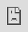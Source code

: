# Kapitel 4: IT-Systeme in Betrieb nehmen

![Kapitelbild](bilder/kap_04_kapitelbild.png)

In diesem Kapitel werden Sie ...

- Vorbereitungen für die Inbetriebnahme eines IT-Systems treffen.
- ein passendes Betriebssystem auswählen.
- die Linux-Kommandozeile nutzen, um ein IT-System zu bedienen
- ein Betriebssystem installieren und aktualisieren.
- die Funktionstüchtigkeit eines IT-Systems prüfen.
- den Inbetriebnahmeprozess dokumentieren und auswerten.

---

## Handlungssituation

Für den unternehmensinternen Auftrag der Change IT GmbH, eine Temperaturmesseinrichtung für die Arbeitsplätze einzurichten, wurde vor einigen Wochen eine Bestellung für die benötigte Hardware getätigt. Der Wareneingang hat diese angenommen und äußerlich auf Schäden kontrolliert. Ihre Aufgabe sind die Vorbereitungen für den Einsatz sowie wie Inbetriebnahme des IT-Systems durchzuführen. Hieran anschließend soll die Funktionstüchtigkeit des IT-Systems getestet werden.

![Raspberry Pi Nahaufnahme](bilder/kap_04_rpi.jpg)

---

## Kompetenz 4.0: Vorbereitungen der Inbetriebnahme eines IT-Systems treffen

Die Hardware ist durch die Warenannahme der Change IT angenommen und innerbetrieblich weitergeleitet worden. Bei Anlieferung wurde lediglich die Überprüfung des korrekten Warenempfängers vorgenommen sowie die Unversehrtheit der Verpackung geprüft.

Der Raspberry Pi und das Zubehör sollen nun in Betrieb genommen werden. Dafür sind die Komponenten richtig zusammenzubauen. Im ersten Schritt sollen die Komponenten des Raspberry Pi und die weiteren Inhalte des Sets genauer betrachtet werden.

![Paket](bilder/kap_04_paket.jpg)

---

### Arbeitsauftrag A|4.0: Kontrolle der Vollständigkeit

#### Aufgabe 1

Breiten Sie das Raspberry Pi-Material vor Ihnen auf dem Tisch aus und fertigen Sie ein Foto an, welches alle Bauteile auf einen Blick enthält.

#### Aufgabe 2

Laden Sie das Foto in dieser Aufgabe hoch.

---

### Arbeitsauftrag A|4.1: Komponenten des Raspberry Pi erkunden

#### Aufgabe 1

Informieren Sie sich in dem Produktdatenblatt im Kurs über den Raspberry Pi in der Version, die Ihnen vorliegt.

#### Aufgabe 2

Laden Sie sich aus dem Kursmaterial das zu Ihrem Raspberry Pi passende Bild herunter. Beschriften Sie anschließend die Anschlüsse des Raspberry Pi auf dem Bild. Laden Sie das Ergebnis in dieser Aufgabe als .pdf-Datei (max. 5 MB) hoch.

---

### Informationsmaterial M|4.0: Bilder des Raspberry Pi

#### Raspberry Pi 400

![RPi 400](bilder/kap_04_rpi400.png)

*Quelle des Bildes: https://www.zdnet.com/article/raspberry-pi-400-its-designer-reveals-more-about-the-faster-pi-4-in-the-70-pcs-keyboard/*

#### Raspberry Pi 4B

![RPi 4B](bilder/kap_04_rpi4B.jpg)

*Quelle des Bildes: https://cdn.idealo.com/folder/Product/6628/1/6628198/s1_produktbild_max/raspberry-pi-4-model-b.jpg*

#### Raspberry Pi 3B+

![RPi 3B+](bilder/kap_04_rpi3Bplus.jpg)

*Quelle des Bildes: https://m.media-amazon.com/images/I/81hyqDgm8vL.AC_SL1500.jpg*

#### Raspberry Pi 3B

![RPi 3B](bilder/kap_04_rpi3B.jpg)

*Quelle des Bildes: https://de.farnell.com/productimages/large/de_DE/2525225-40.jpg*

---

### M|4.1a: Produktdatenblatt zum Raspberry Pi 400

[Download Produktdatenblatt RPi 400](material/kap_04_Datenblatt_RPi_400.pdf)

### M|4.1b: Produktdatenblatt zum Raspberry Pi 4B

[Download Produktdatenblatt RPi 4B](material/kap_04_Datenblatt_RPi_4B.pdf)

### M|4.1c: Produktdatenblatt zum Raspberry Pi 3B+

[Download Produktdatenblatt RPi 3B+](material/kap_04_Datenblatt_RPi_3Bplus.pdf)

### M|4.1d: Produktdatenblatt zum Raspberry Pi 3B

[Download Produktdatenblatt RPi 3B](material/kap_04_Datenblatt_RPi_3B.pdf)

---

### Arbeitsauftrag A|4.2: Fragen zum Raspberry Pi

Ein Praktikant der Change IT soll Sie bei dem Raspberry Pi-Projekt unterstützen. Dabei sind im Gespräch folgende Fragen aufgekommen. Beantworten Sie diese jeweils begründet in einem kurzen Satz:

#### Aufgabe 1

Mit welcher Spannung arbeitet das Netzteil für den Raspberry Pi?

#### Aufgabe 2

Welche Spannung(en) kann der Raspberry Pi über die GPIO-Pins an Bauteile ausgeben?

#### Aufgabe 3

Welche Stromstärke sollte ein Netzteil für den Raspberry Pi 4 (bzw. 3) mindestens liefern?

#### Aufgabe 4

Darf der Raspberry Pi mit einem Netzteil betrieben werden, welches 4A liefert?

#### Aufgabe 5

Darf der Raspberry Pi mit einem Netzteil betrieben werden, welches 12V liefert?

#### Aufgabe 6

Wie hoch ist die sichere Stromstärke für den Gesamtstrom aller GPIO?

#### Aufgabe 7

Wie hoch ist die sichere Stromstärke für einen einzelnen GPIO im Optimum?

---

### M|4.2: Raspberry Pi - Grundlagen der Energieversorgung / Stromversorgung

#### Grundlagen der Energieversorgung

Mini-Computer, wie der Raspberry Pi, bedürfen einer stabilen Spannungs- UND Stromversorgung. Bei einem schlechten Netzteil und ungünstigen Betriebsbedingungen treten merkwürdige Effekte in Kombination mit einem instabilen Systemverhalten auf. Oftmals sind dies abbrechende LAN- und WLAN-Verbindungen und anderweitiges Fehlverhalten von Geräten, die per USB angeschlossen sind.

Raspberry Pi sind auf eine stabilisierte Betriebsspannung von in der Regel ca. 5 Volt angewiesen. Wenn der Raspberry Pi mit einem beliebigen Steckernetzteil betrieben wird, dann kann und wird das in der Regel funktionieren. Wenn jetzt aber der Raspberry Pi und angeschlossene USB-Geräte für eine impulsive Stromentnahme sorgen, dann kann es vorkommen, dass das Steckernetzteil überfordert ist, aussetzt und die Spannung daraufhin einbricht. Also deutlich unter 5 Volt fällt.

Was passiert dann? Ein Gerät, das für 5 Volt konzipiert ist, kommt dann in einen instabilen Betriebszustand. Hinzu kommt, dass USB-Geräte 5 Volt am USB-Port erwarten. Laut USB-Spezifikation sollte ein USB-Gerät zwischen 4,45 und 5,5 Volt funktionieren.

Bei Unterspannung nimmt der Raspberry Pi seine USB-Ports außer Betrieb, um die Stabilität der Stromversorgung durch Reduzierung der Stromentnahme wieder herzustellen. Dabei gehen zumindest kurzzeitig alle USB-Geräte außer Betrieb. Und das führt dann eben zu besagten Fehlfunktionen einzelner USB-Geräte oder des gesamten Systems und erklärt die Aussetzer bei den USB-Geräten. Das betrifft Maus, Tastatur, WLAN- und LAN-Verbindungen, sowie USB-Speichergeräte.

Grundsätzlich wird der Raspberry Pi mit einer Spannung von 5 Volt am Micro-USB-Eingang mit Energie versorgt. Genau genommen sind es 5,1 V, was die meisten USB-Steckernetzteile auch liefern. Es sind deshalb 5,1 V, weil durch Steckverbindungen und Leitungen Verluste entstehen.

Der zweite wichtige Wert bei der Energieversorgung ist der Stromverbrauch, der in Ampere angegeben wird. Wie viel Strom der Raspberry Pi genau braucht hängt davon ab, was daran angeschlossen ist. In der Regel reicht ein Netzteil mit 2,5-3 A (je nach Raspberry Pi) aus. Aber nur dann, wenn man keine stromhungrigen USB-Geräte anschließt. Dann braucht man einen extern gespeisten USB-Hub oder sollte ein Netzteil mit mindestens 2,5 A verwenden. Wichtig ist zu wissen, mehr als 2,5 A kann ein Raspberry Pi nicht ziehen. Wenn das Gesamtsystem mehr Strom braucht, dann wird das durch eine Sicherung begrenzt und zu Instabilitäten führen kann.

Netzteile werden für den Betrieb in der Regel ca. 20 bis 30 % überdimensioniert. Unter Dauerlast bei voller Auslastung kann es zu Problemen für das Netzteil kommen.

Stromversorgung: Raspberry Pi 3B
Speziell beim Raspberry Pi 3 sollte man wissen, dass dieser über einen Konstruktionsfehler verfügt. Wegen eines neuen Leiterplattendesigns und Einsparungen beim Einsatz minderwertiger Bauteile fallen auf dem Weg zwischen Micro-USB-Buchse und dem Chip bis zu 0,6 Volt ab. Das führt dazu, dass der Raspberry Pi 3 mit einem herkömmlichen USB-Netzteil mit 5,1 V an der Grenze der Unterspannung betrieben wird. Das Problem wird dadurch behoben, dass das offizielle Netzteil für den Raspberry Pi 3 eine Spannung von 5,2 Volt hat.

Stromversorgung: Raspberry Pi 4B
Im Gegensatz zu den Modellen davor braucht der Raspberry Pi 4B ein USB-Netzteil mit 5 Volt und 3 Ampere mit USB-Typ-C (Steckverbindung). Hierbei muss beachtet werden, dass beim Raspberry Pi 4B der USB-C-Port fehlerhaft implementiert ist und aktive USB-C-Kabel (mit E-Mark-Chip) den Raspberry Pi 4B als Audio-Adapter erkennen und deshalb keinen Strom ausgeben.

Abhilfe schafft ein einfaches USB-C-Kabel ohne den E-Mark-Chip. Solche Kabel liegen meist als Ladekabel für Smartphones bei. Die üblichen Kabel für Notebooks, Thunderbold usw. sind für den Betrieb des Raspberry Pi 4B nicht geeignet. Die Raspberry Pi Foundation hat eine Revision angekündigt, weshalb es neuere Raspberry Pi 4B gibt, bei der dieses Problem nicht besteht.

*Quelle: https://www.elektronik-kompendium.de/sites/raspberry-pi/1912111.htm*

#### Maximale Stromstärke der GPIO

Eines vorneweg, der Gesamtstrom aller GPIOs sollte 50 mA nicht übersteigen. Denn das ist die größte Stromstärke (mit Reserve natürlich) die ein Bond (das dünne Drähtchen vom "Beinchen" des Schaltkreises zur eigentlichen internen Schaltung) aushalten kann.

Die gesamte Elektronik eines (einzelnen) Anschlusses ist für maximal 16 mA ausgelegt. Das heißt, es treten bis 16 mA keine Schäden auf. Alles darüber ist unsicher. Auch wenn der eine oder andere Bastler deutlich mehr aus einem GPIO bekommt.
Der Bereich, in dem die Ausgangsendstufen eines GPIO sicher arbeiten reicht von 2 bis 16 mA. Als Optimum liegt zwischen 3 und 8 mA. Mit mehr als 8 mA sollte man nicht rechnen. Aber auch nicht weniger als 2 mA.

*Quelle: https://www.elektronik-kompendium.de/sites/raspberry-pi/2006031.htm*

## Kompetenz 4.1: Betriebssystem auswählen

Für die Temperatur-Messeinheit der Change IT GmbH soll ein Raspberry Pi eingesetzt werden. Nicht jedes Linux-Betriebssystem kann auf dem Raspberry Pi installiert werden. Für diesen stehen allerdings verschiedene spezialisierte Betriebssysteme zur Verfügung. Sie wollen sich einen Überblick zu den Linux-Varianten verschaffen, um ein passendes System auszuwählen. Nach der Einrichtung der Temperatur-Messeinheiten werden die Raspberry Pi ferner nicht mehr per Bildschirm, Maus und Tastatur bedient. Vielmehr ist eine Remote-Bedienung vorgesehen. Auch hierzu fehlen noch Informationen, bevor das IT-System in Betrieb genommen werden kann.

![Linux Pinguin](bilder/kap_04_penguin.png)

### A|4.4: Linux-Distributionen unterscheiden

#### Aufgabe 1

Was sind Linux-Distributionen? Beschreiben Sie in eigenen Worten.

#### Aufgabe 2

Welchen Unterschied haben Linux-Systeme im Vergleich zu bspw. Windows oder OS X hinsichtlich der Desktop-Umgebung?

### M|4.4: Linux-Distributionen im Überblick

Bei Windows ist die Sache einfach: Hersteller Microsoft bringt eine neue Version raus und zeitweise gibt es noch den Vorgänger - das war es auch schon an Auswahl. Bei Linux sieht die Sache etwas anders aus. Es gibt nämlich nicht "das Linux". Genau genommen müsste man das Ganze sowieso GNU/Linux nennen: Was man gemeinhin Linux nennt, besteht aus einem Kernel, eben Linux, und einer Reihe von Standard-Werkzeugen, den GNU Tools. Aber lassen wir das mal beiseite und sprechen wie üblich einfach von Linux. Diese Kernelemente finden Sie in allen Linuxen, genauer gesagt Linux-Distributionen, kurz Distris genannt. Da die Linux-Basis Open Source Software ist, kann sich jeder ein eigenes System basteln und distribuieren - daher der Name Distri.

Und genau dort liegen die großen Unterschiede: Wer entwickelt das System? Was kommt in das System? Wie wird veröffentlicht? Welche zusätzlichen Tools gehören dazu? Und wie genau sieht der Desktop aus? Manche Distris werden hauptsächlich von dahinter stehenden Firmen herausgegeben, etwa Ubuntu von Canonical oder Red Hat Enterprise Linux von Red Hat. Andere Distributionen sind komplett Community-betreut, allen voran Debian. Die meisten großen Distris spendieren Ihren Linuxen auch eigene Tools rund um das System - insbesondere das, was man unter Windows als "Systemsteuerung" kennt, löst jede Distri auf eigene Art. Die "großen" Anwendungsprogramme wie Office (LibreOffice) oder Bildbearbeitung (Gimp) finden sich natürlich überall. Wichtig ist dabei auch, wie ernst die Projekte den Freiheitsgedanken nehmen: Wo Debian standardmäßig nur auf freie, quelloffene Software setzt, baut Ubuntu auch unfreie Software ein, beispielsweise Grafikkartentreiber oder Multimedia-Codecs. Auch die Update-Politiken unterscheiden sich: Teils wird zu fixen Terminen veröffentlicht, teils landen aktualisierte Pakete kontinuierlich in den so genannten Repositories. Apropos: Jede Distri hat ein solches dazugehörige "Repo", aus dem sich über das Paketmanagement ganz einfach Programme installieren lassen - Debian kommt auf über 50.000 Pakete.

Für die meisten Heimanwender stellt sich vor allem eine Frage: Wie sieht der Desktop aus? Bei Windows sind OS und Desktop untrennbar verbunden, bei Linux ist die gesamte Desktop-Umgebung im Grunde nur ein Anwendungsprogramm, das nach Belieben installiert und ausgetauscht werden kann. Alle Systeme haben einen Standard-Desktop, aber man kann ihn auswechseln. Bestes Beispiel: Ubuntu gibt es auch als Lubuntu, Kubuntu und Xubuntu, was für die Standard-Desktops LXDE, KDE und XFCE steht. Zwar verändern die Projektteams hier und da auch noch andere Details, aber im Grunde könnten Sie einfach Ubuntu aufsetzen und dann LXDE, KDE (heute Plasma) und XFCE installieren - und beim Start wählen Sie dann das gewünschte System.

Nicht alle Aspekte sind für jeden wichtig, aber damit haben Sie schon mal eine Grundlage für die Auswahl. Lässt man die Technik mal außen vor, unterscheiden sich die Distris aus Nutzersicht in Fragen wie: Wie schlank ist das System? Wie komfortabel? Wie frei? Wie gut dokumentiert?

![Linux Stammbaum](bilder/kap_04_LinuxStammbaum.png)

*Quellen:*
- *https://www.heise.de/tipps-tricks/Linux-Betriebssysteme-eine-Uebersicht-4119937.html*
- *https://codezentrale.de/linux-stammbaum-linux-distributionen/*

---

### A|4.5: Linux-Systeme remote bedienen

#### Aufgabe 1

Was ist eine SSH-Verbindung?

#### Aufgabe 2

Welche Software wird für den Aufbau einer SSH-Verbindung auf der Client- sowie auf der Server-Seite benötigt?

#### Aufgabe 3

Was ist der Unterschied zwischen SSH und VNC?

#### Aufgabe 4

Welche Vor- und Nachteile hat eine Remote-Wartung gegenüber einer Vor-Ort-Wartung von IT-Systemen?

---

### M|4.5: Secure Shell (SSH) und Virtual Network Computing (VNC)

#### Secure Shell (SSH)

Secure Shell (SSH) ist ein Netzwerkprotokoll, das entwickelt wurde, um eine sichere Kommunikation über ein unsicheres Netzwerk zu ermöglichen. Typischerweise wird SSH verwendet, um eine verschlüsselte Verbindung zu einem entfernten Server herzustellen und so eine sichere Datenübertragung, Authentifizierung und Interaktion mit dem entfernten System zu gewährleisten.

![SSH Protokoll Wikipedia](bilder/kap_04_ssh.png)

*Bildquelle: https://de.wikipedia.org/wiki/Secure_Shell*

- **Verschlüsselte Verbindungen:** SSH verschlüsselt die Kommunikation zwischen dem Client und dem Server, was bedeutet, dass sensible Daten wie Passwörter, Befehle und Dateiübertragungen vor unbefugtem Zugriff geschützt sind.
- **Authentifizierung:** SSH ermöglicht die sichere Authentifizierung von Benutzern, um sicherzustellen, dass nur autorisierte Personen auf das System zugreifen können. Dies kann durch Passwörter, Schlüsselpaare oder andere Authentifizierungsmethoden erfolgen.
- **Sichere Datenübertragung:** Dateien können sicher über SSH übertragen werden. Dies wird oft durch den Einsatz von SCP (Secure Copy) oder SFTP (Secure File Transfer Protocol) erreicht.
- **Portabilität:** SSH ist plattformunabhängig und kann auf verschiedenen Betriebssystemen wie Linux, macOS und Windows verwendet werden.
- **Remote-Shell-Zugriff:** Eines der Hauptanwendungsgebiete von SSH ist der Zugriff auf eine Remote-Shell auf einem entfernten Server. Dies ermöglicht es Benutzern, Befehle auf einem entfernten System auszuführen, als ob sie direkt vor dessen Bildschirm sitzen würden.

**Aufbau einer SSH-Verbindung**

Sie benötigen in der Regel keine zusätzliche Software. Ein Terminal-Fenster Ihres Betriebssystems reicht hierfür aus.

Mit dem Befehl `ssh pi@172.20.20.20` verbinden Sie sich als Benutzer `pi` via SSH mit dem Remote-System, welches im Beispiel die IP `172.20.20.20` hat.

#### Virtual Network Computing

![VNC](bilder/kap_04_vnc.png)

Virtual Network Computing (VNC) ist eine Technologie, die es ermöglicht, den Bildschirminhalt eines Computers über ein Netzwerk zu übertragen und die Tastatureingaben und Mausbewegungen von einem entfernten Standort aus zu steuern. Mit VNC kann ein Benutzer von einem Computer aus auf einen anderen Computer zugreifen, als ob er direkt vor diesem sitzen würde. Die Technologie ermöglicht Remote-Desktop-Zugriff und -kontrolle.

- **Server:** Auf dem Computer, dessen Bildschirminhalt freigegeben werden soll, muss ein VNC-Server installiert und gestartet werden. Der VNC-Server erfasst den Bildschirminhalt und wartet auf eingehende Verbindungen.
- **Client:** Der Computer, der auf den entfernten Bildschirminhalt zugreifen möchte, benötigt einen VNC-Client. Dieser Client stellt eine Verbindung zum VNC-Server her und empfängt die übertragenen Bildschirminhalte.
- **Übertragungsprotokoll:** VNC verwendet ein spezifisches Protokoll (z. B. RFB - Remote Framebuffer Protocol), um den Bildschirminhalt zu übertragen und Benutzereingaben zu steuern. Dieses Protokoll ermöglicht die Übertragung von Grafiken, Mausbewegungen und Tastatureingaben über das Netzwerk.
- **Verschlüsselung (optional):** In einigen VNC-Implementierungen kann eine Verschlüsselung aktiviert werden, um die übertragenen Daten zu schützen. Dies ist besonders wichtig, wenn VNC über unsichere Netzwerke wie das Internet verwendet wird, um die Privatsphäre und Sicherheit zu gewährleisten.


## Kompetenz 4.2: Installation und Aktualisierung des Betriebssystems

Der Raspberry Pi ist hardwareseitig einsatzbereit, aktuell fehlt allerdings noch die Software. Die Change IT GmbH nutzt nach Ihrem Vorschlag ein Raspberry Pi OS als Betriebssystem. Dieses wurde in der internen IT-Abteilung bereits so vorbereitet, dass die Endgeräte in das WLAN kommen. Das Betriebssystem steht in einem sogenannten Image bereit. Dieses Image ist eine Momentaufnahme des Betriebssystems, welches auf Micro SD-Karten dupliziert und von dort wieder gestartet werden kann. Nehmen Sie die Installation und erste Aktualisierung auf Ihrem Raspberry Pi vor.

![PC](bilder/kap_04_installation.png)

### A|4.12: Inbetriebnahme des Raspberry Pi

Sie benötigen für die Schritte der Inbetriebnahme folgende Programme:

- Raspberry Pi Imager ([Download](https://www.raspberrypi.org/downloads/))
- MMBbS Raspberry Pi OS Image ([Download](https://mm-bbs.de) über die Landingpage)

Die Anleitung zur Installation des Betriebssystems finden Sie im Kurs.

Wenn Sie diese Aufgabe fertiggestellt haben bestätigen Sie dies über den oben aufgeführten Button:

![Moodle Button](bilder/kap_04_moodle_button.png)

### M|4.11: Inbetriebnahme des Raspberry Pi

<iframe frameborder="0" width="1200" height="675" style="position: absolute; top: 0; left: 0; width: 100%; height: 100%;" src="https://view.genial.ly/6019653b31720d0d312eb43c" type="text/html" allowscriptaccess="always" allowfullscreen="true" scrolling="yes" allownetworking="all"></iframe>

## Kompetenz 4.3: Funktionstüchtigkeit eines IT-Systems prüfen

Nach der Installation und Aktualisierung des Betriebssystems ist der Inbetriebnahmeprozess abgeschlossen. Zunächst soll die Funktionstüchtigkeit des Raspberry Pi im Netzwerk überprüft werden. Erst im Anschluss kann das Prototyping mit dem Auslesen von Sensorik starten.

![Laptop](bilder/kap_04_laptop.jpg)

### A|4.13: Basisinformationen zum Raspberry Pi anzeigen

#### Aufgabe 1

Lassen Sie sich die Eckdaten zu Ihrem Raspberry Pi mit dem Befehl "pinout" in der Kommandozeile anzeigen. Welche Informationen können Sie hieraus ablesen?

#### Aufgabe 2

Nutzen Sie in der Kommandozeile den Befehl zur Ausgabe von Netzwerk-Informationen "ifconfig". Geben Sie in eigenen Worten wieder, was Ihnen die Anzeige an Daten ausgibt.

#### Aufgabe 3

Starten Sie mit dem Befehl "htop" den Taskmanager. Verschaffen Sie sich einen groben Überblick über das angezeigte Programm und beschreiben Sie den grundlegenden Aufbau der Ansicht.

## Kompetenz 4.4: Linux-Kommandozeile bedienen

Die interne IT-Abteilung der Change IT GmbH hat sich bei den eingesetzten IT-Systemen für die Wartung und Konfiguration via SSH entschieden. Hierbei fallen Standardaufgaben an, die eine Bedienung des Linux-Systems mit sich bringt. Sie wollen sich eine Befehlsreferenz anlegen, um zukünftig schnell und sicher per SSH agieren zu können. Dazu wurden Fallbeispiele zusammengestellt, die durch Befehle bearbeitet werden sollen.

![Linux Shell](bilder/kap_04_linux.png)

### A|4.6: Linux-Befehle für die Kommandozeile

Verschaffen Sie sich mithilfe des Informationsmaterials im Kurs einen Überblick zu den wichtigsten Befehlen für die Linux-Kommandozeile.

1. Notieren Sie sich die Befehle in übersichtlicher Form als Cheat-Sheet, welches Sie am Ende in dieser Aufgabe hochladen.
2. Testen Sie die Befehle wie im Informationsmaterial vorgestellt und erproben Sie damit den Umgang in der Kommandozeile auf Ihrem Raspberry Pi.

---

### M|4.6: Linux-Befehle

#### Start und Login

#### 

---

